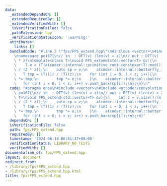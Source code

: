 ```yaml
---
data:
  _extendedDependsOn: []
  _extendedRequiredBy: []
  _extendedVerifiedWith: []
  _isVerificationFailed: false
  _pathExtension: hpp
  _verificationStatusIcon: ':warning:'
  attributes:
    links: []
  bundledCode: "#line 2 \"fps/FPS_extend.hpp\"\n#include <vector>\n#include <atcoder/convolution>\n\
    \nnamespace po167{\n// in  : DFT(v) (len(v) = z)\n// out : DFT(v) (len(v) = 2\
    \ * z)\ntemplate<class T>\nvoid FPS_extend(std::vector<T> &v){\n    int z = v.size();\n\
    \    T e = (T(atcoder::internal::primitive_root_constexpr(T::mod()))).pow(T::mod()\
    \ / (2 * z));\n    auto cp = v;\n    atcoder::internal::butterfly_inv(cp);\n \
    \   T tmp = (T)(1) / (T)(z);\n    for (int i = 0; i < z; i++){\n        cp[i]\
    \ *= tmp;\n        tmp *= e;\n    }\n    atcoder::internal::butterfly(cp);\n \
    \   for (int i = 0; i < z; i++) v.push_back(cp[i]);\n};\n}\n"
  code: "#pragma once\n#include <vector>\n#include <atcoder/convolution>\n\nnamespace\
    \ po167{\n// in  : DFT(v) (len(v) = z)\n// out : DFT(v) (len(v) = 2 * z)\ntemplate<class\
    \ T>\nvoid FPS_extend(std::vector<T> &v){\n    int z = v.size();\n    T e = (T(atcoder::internal::primitive_root_constexpr(T::mod()))).pow(T::mod()\
    \ / (2 * z));\n    auto cp = v;\n    atcoder::internal::butterfly_inv(cp);\n \
    \   T tmp = (T)(1) / (T)(z);\n    for (int i = 0; i < z; i++){\n        cp[i]\
    \ *= tmp;\n        tmp *= e;\n    }\n    atcoder::internal::butterfly(cp);\n \
    \   for (int i = 0; i < z; i++) v.push_back(cp[i]);\n};\n}"
  dependsOn: []
  isVerificationFile: false
  path: fps/FPS_extend.hpp
  requiredBy: []
  timestamp: '2024-06-19 00:51:37+09:00'
  verificationStatus: LIBRARY_NO_TESTS
  verifiedWith: []
documentation_of: fps/FPS_extend.hpp
layout: document
redirect_from:
- /library/fps/FPS_extend.hpp
- /library/fps/FPS_extend.hpp.html
title: fps/FPS_extend.hpp
---
```

